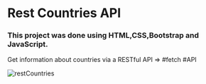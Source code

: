 # Rest Countries API

### This project was done using HTML,CSS,Bootstrap and JavaScript.
Get information about countries via a RESTful API
=> #fetch #API

![restCountries](restCountriesApi.gif)
